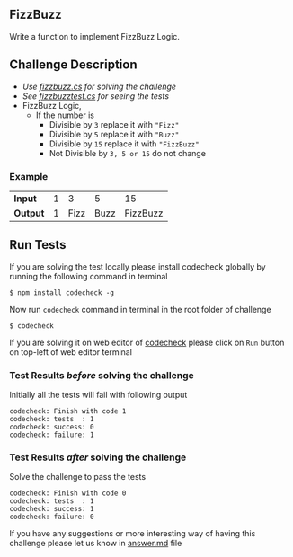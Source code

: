 ## FizzBuzz

Write a function to implement FizzBuzz Logic.

## Challenge Description
- *Use [fizzbuzz.cs](https://github.com/code-check/fizzbuzz/blob/c%23/src/fizzbuzz.cs) for solving the challenge*
- *See [fizzbuzztest.cs](https://github.com/code-check/fizzbuzz/blob/c%23/src/fizzbuzztest.cs) for seeing the tests*
- FizzBuzz Logic,
  - If the number is
    - Divisible by ` 3 `  replace it with ` "Fizz" `
    - Divisible by ` 5 `  replace it with ` "Buzz" `
    - Divisible by ` 15 ` replace it with ` "FizzBuzz" `
    - Not Divisible by ` 3, 5 or 15 ` do not change

### Example

<table>
  <tr>
    <td><b>Input</b></td>
    <td>1</td>
    <td>3</td>
    <td>5</td>
    <td>15</td>
  </tr>
  <tr>
    <td><b>Output</b></td>
    <td>1</td>
    <td>Fizz</td>
    <td>Buzz</td>
    <td>FizzBuzz</td>
  </tr>
</table>


## Run Tests
If you are solving the test locally please install codecheck globally by running the following command in terminal
```
$ npm install codecheck -g 
```
Now run `codecheck` command in terminal in the root folder of challenge
```
$ codecheck
```
If you are solving it on web editor of [codecheck](http://code-check.io/) please click on `Run` button on top-left of web editor terminal

### Test Results *before* solving the challenge
Initially all the tests will fail with following output
```
codecheck: Finish with code 1
codecheck: tests  : 1
codecheck: success: 0
codecheck: failure: 1
```
### Test Results *after* solving the challenge
Solve the challenge to pass the tests
```
codecheck: Finish with code 0
codecheck: tests  : 1
codecheck: success: 1
codecheck: failure: 0
```
If you have any suggestions or more interesting way of having this challenge please let us know in [answer.md](answer.md) file
